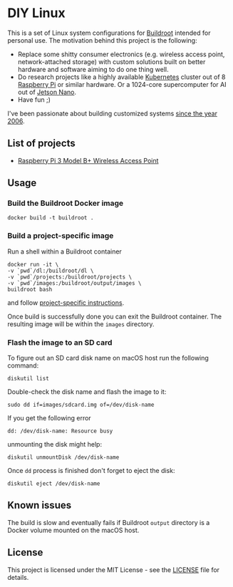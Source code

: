 # DIY Linux

This is a set of Linux system configurations for [Buildroot](https://buildroot.org) intended for personal use. The motivation behind this project is the following:

* Replace some shitty consumer electronics (e.g. wireless access point, network-attached storage) with custom solutions built on better hardware and software aiming to do one thing well.
* Do research projects like a highly available [Kubernetes](http://kubernetes.io) cluster out of 8 [Raspberry Pi](http://raspberrypi.org) or similar hardware. Or a 1024-core supercomputer for AI out of [Jetson Nano](https://developer.nvidia.com/embedded/jetson-nano-developer-kit).
* Have fun ;)

I've been passionate about building customized systems [since the year 2006](https://sourceforge.net/projects/legobsd/).

## List of projects

* [Raspberry Pi 3 Model B+ Wireless Access Point](projects/wifi-access-point/README.md)

## Usage

### Build the Buildroot Docker image

    docker build -t buildroot .

### Build a project-specific image

Run a shell within a Buildroot container

    docker run -it \
    -v `pwd`/dl:/buildroot/dl \
    -v `pwd`/projects:/buildroot/projects \
    -v `pwd`/images:/buildroot/output/images \
    buildroot bash

and follow [project-specific instructions](#list-of-projects).

Once build is successfully done you can exit the Buildroot container. The resulting image will be within the `images` directory.

### Flash the image to an SD card

To figure out an SD card disk name on macOS host run the following command:

    diskutil list

Double-check the disk name and flash the image to it:

    sudo dd if=images/sdcard.img of=/dev/disk-name

If you get the following error

    dd: /dev/disk-name: Resource busy

unmounting the disk might help:

    diskutil unmountDisk /dev/disk-name

Once `dd` process is finished don't forget to eject the disk:

    diskutil eject /dev/disk-name

## Known issues

The build is slow and eventually fails if Buildroot `output` directory is a Docker volume mounted on the macOS host.

## License

This project is licensed under the MIT License - see the [LICENSE](LICENSE) file for details.
